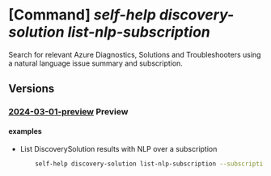 # [Command] _self-help discovery-solution list-nlp-subscription_

Search for relevant Azure Diagnostics, Solutions and Troubleshooters using a natural language issue summary and subscription.

## Versions

### [2024-03-01-preview](/Resources/mgmt-plane/L3N1YnNjcmlwdGlvbnMve30vcHJvdmlkZXJzL21pY3Jvc29mdC5oZWxwL2Rpc2NvdmVyc29sdXRpb25z/2024-03-01-preview.xml) **Preview**

<!-- mgmt-plane /subscriptions/{}/providers/microsoft.help/discoversolutions 2024-03-01-preview -->

#### examples

- List DiscoverySolution results with NLP over a subscription
    ```bash
        self-help discovery-solution list-nlp-subscription --subscription-id {subscription-id} --resource-id {resource-id} --issue-summary {issue-summary} --service-id {service-id} additional-context {additional-context}
    ```
